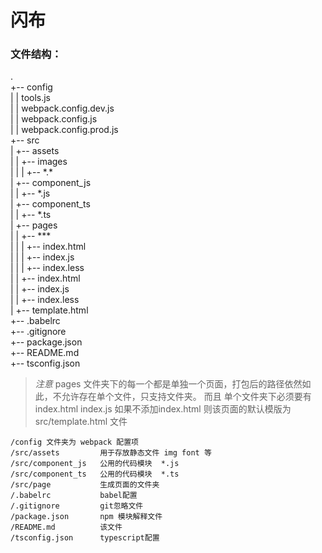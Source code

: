 # 闪布

### 文件结构：
.    
+-- config       
|   |   tools.js     
|   |   webpack.config.dev.js    
|   |   webpack.config.js    
|   |   webpack.config.prod.js    
+-- src      
|   +-- assets     
|   |   +-- images     
|   |   |   +-- \*.*     
|   +-- component_js            
|   |   +-- *.js      
|   +-- component_ts           
|   |   +-- *.ts     
|   +-- pages         
|   |   +-- ***      
|   |   |   +-- index.html        
|   |   |   +-- index.js        
|   |   |   +-- index.less    
|   |   +-- index.html        
|   |   +-- index.js        
|   |   +-- index.less        
|   +-- template.html        
+-- .babelrc       
+-- .gitignore       
+-- package.json       
+-- README.md       
+-- tsconfig.json       

> *注意* pages 文件夹下的每一个都是单独一个页面，打包后的路径依然如此，不允许存在单个文件，只支持文件夹。
> 而且 单个文件夹下必须要有 index.html index.js 如果不添加index.html 则该页面的默认模版为src/template.html 文件

> 

``` 
/config 文件夹为 webpack 配置项
/src/assets         用于存放静态文件 img font 等
/src/component_js   公用的代码模块  *.js
/src/component_ts   公用的代码模块  *.ts
/src/page           生成页面的文件夹
/.babelrc           babel配置
/.gitignore         git忽略文件
/package.json       npm 模块解释文件
/README.md          该文件
/tsconfig.json      typescript配置
```
